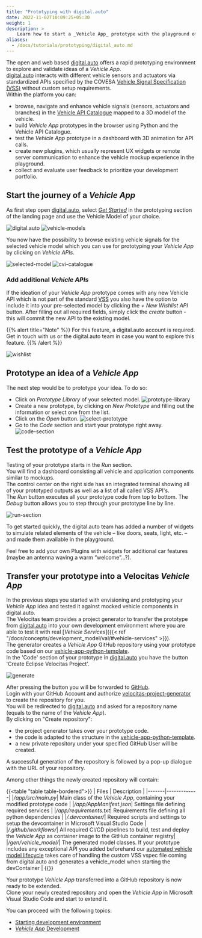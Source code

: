 ```yaml
---
title: "Prototyping with digital.auto"
date: 2022-11-02T10:09:25+05:30
weight: 1
description: >
    Learn how to start a _Vehicle App_ prototype with the playground of digital.auto and integrate it into Velocitas.
aliases:
  - /docs/tutorials/prototyping/digital_auto.md
---
```


The open and web based [digital.auto](https://digitalauto.netlify.app/) offers a rapid prototyping environment to explore and validate ideas of a _Vehicle App_.
</br>
[digital.auto](https://digitalauto.netlify.app/) interacts with different vehicle sensors and actuators via standardized APIs specified by the COVESA [Vehicle Signal Specification (VSS)](https://covesa.github.io/vehicle_signal_specification/introduction/) without custom setup requirements.
</br>
Within the platform you can:

- browse, navigate and enhance vehicle signals (sensors, actuators and branches) in the [Vehicle API Catalogue](https://digitalauto.netlify.app/model/STLWzk1WyqVVLbfymb4f/cvi/list) mapped to a 3D model of the vehicle.
- build _Vehicle App_ prototypes in the browser using Python and the Vehicle API Catalogue.
- test the _Vehicle App_ prototype in a dashboard with 3D animation for API calls.
- create new plugins, which usually represent UX widgets or remote server communication to enhance the vehicle mockup experience in the playground.
- collect and evaluate user feedback to prioritize your development portfolio.

## Start the journey of a _Vehicle App_

As first step open [digital.auto](https://digitalauto.netlify.app/), select [_Get Started_](https://digitalauto.netlify.app/model) in the prototyping section of the landing page and use the Vehicle Model of your choice.

![digital.auto](../digital-auto.png)
![vehicle-models](../vehicle-models.png)

You now have the possibility to browse existing vehicle signals for the selected vehicle model which you can use for prototyping your _Vehicle App_ by clicking on _Vehicle APIs_.

![selected-model](../selected-model.png)
![cvi-catalogue](../cvi-catalogue.png)

### Add additional _Vehicle APIs_

If the ideation of your _Vehicle App_ prototype comes with any new Vehicle API which is not part of the standard [VSS](https://covesa.github.io/vehicle_signal_specification/introduction/) you also have the option to include it into your pre-selected model by clicking the _+ New Wishlist API_ button. After filling out all required fields, simply click the _create_ button - this will commit the new API to the existing model.

{{% alert title="Note" %}}
For this feature, a digital.auto account is required. Get in touch with us or the digital.auto team in case you want to explore this feature.
{{% /alert %}}

![wishlist](../wishlist.png)

## Prototype an idea of a _Vehicle App_

The next step would be to prototype your idea. To do so:

- Click on _Prototype Library_ of your selected model.
![prototype-library](../prototype-library.png)
- Create a new prototype, by clicking on _New Prototype_ and filling out the information or select one from the list.
- Click on the _Open_ button.
![select-prototype](../select-prototype.png)
- Go to the _Code_ section and start your prototype right away.
![code-section](../code-section.png)

## Test the prototype of a _Vehicle App_

Testing of your prototype starts in the _Run_ section.
</br>
You will find a dashboard consisting all vehicle and application components similar to mockups.
</br>
The control center on the right side has an integrated terminal showing all of your prototyped outputs as well as a list of all called VSS API's.
</br>
The _Run_ button executes all your prototype code from top to bottom. The _Debug_ button allows you to step through your prototype line by line.

![run-section](../run-section.png)

To get started quickly, the digital.auto team has added a number of widgets to simulate related elements of the vehicle – like doors, seats, light, etc. – and made them available in the playground.

Feel free to add your own Plugins with widgets for additional car features (maybe an antenna waving a warm “welcome”…?).

## Transfer your prototype into a Velocitas _Vehicle App_

In the previous steps you started with envisioning and prototyping your _Vehicle App_ idea and tested it against mocked vehicle components in digital.auto.
</br>
The Velocitas team provides a project generator to transfer the prototype from [digital.auto](https://digitalauto.netlify.app/) into your own development environment where you are able to test it with real [_Vehicle Services_]({{< ref "/docs/concepts/development_model/val/#vehicle-services" >}}).
</br>
The generator creates a _Vehicle App_ GitHub repository using your prototype code based on our [vehicle-app-python-template](https://github.com/eclipse-velocitas/vehicle-app-python-template).
</br>
In the 'Code' section of your prototype in [digital.auto](https://digitalauto.netlify.app/) you have the button 'Create Eclipse Velocitas Project'.

![generate](../generate.png)

After pressing the button you will be forwarded to [GitHub](https://github.com/).
</br>
Login with your GitHub Account and authorize [velocitas-project-generator](https://github.com/eclipse-velocitas/velocitas-project-generator-npm) to create the repository for you.
</br>
You will be redirected to [digital.auto](https://digitalauto.netlify.app/) and asked for a repository name (equals to the name of the _Vehicle App_).
</br>
By clicking on "Create repository":

- the project generator takes over your prototype code.
- the code is adapted to the structure in the [vehicle-app-python-template](https://github.com/eclipse-velocitas/vehicle-app-python-template).
- a new private repository under your specified GitHub User will be created.

A successful generation of the repository is followed by a pop-up dialogue with the URL of your repository.

Among other things the newly created repository will contain:

{{<table "table table-bordered">}}
| Files | Description |
|-------|-------------|
|_/app/src/main.py_| Main class of the _Vehicle App_, containing your modified prototype code |
|_/app/AppManifest.json_| Settings file defining required services |
|_/app/requirements.txt_| Requirements file defining all python dependencies |
|_/.devcontainer/_| Required scripts and settings to setup the devcontainer in Microsoft Visual Studio Code |
|_/.github/workflows/_| All required CI/CD pipelines to build, test and deploy the _Vehicle App_ as container image to the GitHub container registry|
|_/gen/vehicle\_model/_| The generated model classes. If your prototype includes any exceptional API you added beforehand our [automated vehicle model lifecycle](/docs/tutorials/vehicle_model_creation/automated_model_lifecycle) takes care of handling the custom VSS vspec file coming from digital.auto and generates a vehicle_model when starting the devContainer |
{{</table>}}

Your prototype _Vehicle App_ transferred into a GitHub repository is now ready to be extended.
</br>
Clone your newly created repository and open the _Vehicle App_ in Microsoft Visual Studio Code and start to extend it.

You can proceed with the following topics:

- [Starting development environment](/docs/tutorials/quickstart/#starting-development-environment)
- [_Vehicle App_ Development](/docs/tutorials/vehicle-app-development/tutorial_how_to_create_a_vehicle_app_python/)
